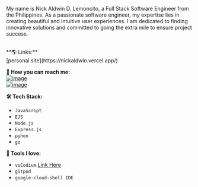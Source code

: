   
My name is Nick Aldwin D. Lemoncito, a Full Stack Software Engineer from the Philippines. As a passionate software engineer, my expertise lies in creating beautiful and intuitive user experiences. I am dedicated to finding innovative solutions and committed to going the extra mile to ensure project success.<br>
 
<br>
**🌎 Links:**
<br>
[personal site](https://nickaldwin.vercel.app/)

**💌 How you can reach me:**<br>
[![image](https://img.shields.io/badge/Twitter-bd98e0?style=for-the-badge&logo=twitter&logoColor=dfe2fb)](https://twitter.com/nicklemoncito)<br>
[![image](https://img.shields.io/badge/LinkedIn-8d90e2?style=for-the-badge&logo=linkedin&logoColor=f3c6f2)](https://www.linkedin.com/in/bitlynicklemoncito/)

**🛠 Tech Stack:**
- `JavaScript`
- `EJS`
- `Node.js`
- `Express.js`
- `pyhon`
- `go`

**🧰 Tools I love:**
- `vsCodium` [Link Here](https://github.com/vscodium/vscodium/releases) 
- `gitpod`
- `google-cloud-shell IDE`
